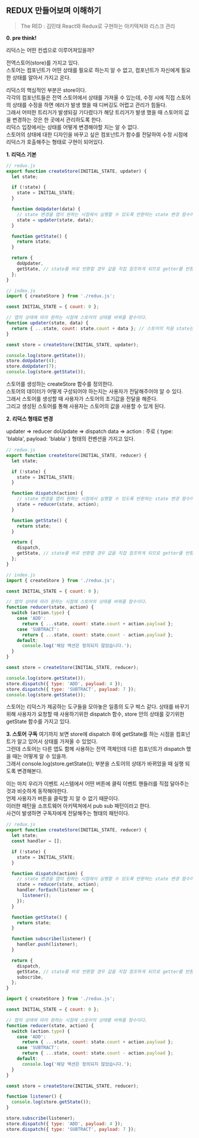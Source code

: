 ## REDUX 만들어보며 이해하기
> The RED : 김민태 React와 Redux로 구현하는 아키텍쳐와 리스크 관리

**0. pre think!**

리덕스는 어떤 컨셉으로 이루어져있을까?

전역스토어(store)를 가지고 있다.<br/>
스토어는 컴포넌트가 어떤 상태를 필요로 하는지 알 수 없고, 컴포넌트가 자신에게 필요한 상태를 알아서 가지고 온다.<br/>

리덕스의 핵심적인 부분은 store이다.<br/>
각각의 컴포넌트들은 전역 스토어에서 상태를 가져올 수 있는데,
수정 시에 직접 스토어의 상태를 수정을 하면 에러가 발생 했을 때 디버깅도 어렵고 관리가 힘들다.<br/>
그래서 어떠한 트리거가 발생되길 기다렸다가 해당 트리거가 발생 했을 때 스토어의 값을 변경하는 것은 한 곳에서 관리하도록 한다.<br/>
리덕스 입장에서는 상태를 어떻게 변경해야할 지는 알 수 없다.<br/>
스토어의 상태에 대한 디자인을 바꾸고 싶은 컴포넌트가 함수를 전달하여 수정 시점에 리덕스가 호출해주는 형태로 구현이 되어있다.

**1. 리덕스 기본**

```javascript
// redux.js
export function createStore(INITIAL_STATE, updater) {
  let state;

  if (!state) {
    state = INITIAL_STATE;
  }

  function doUpdater(data) {
    // state 변경을 앱이 원하는 시점에서 실행할 수 있도록 반환하는 state 변경 함수이다.
    state = updater(state, data);
  }

  function getState() {
    return state;
  }

  return {
    doUpdater,
    getState, // state를 바로 반환할 경우 값을 직접 참조하게 되므로 getter를 반환한다.
  };
}
```

```javascript
// index.js
import { createStore } from './redux.js';

const INITIAL_STATE = { count: 0 };

// 앱의 상태에 따라 원하는 시점에 스토어의 상태를 바꿔줄 함수이다.
function updater(state, data) {
  return { ...state, count: state.count + data }; // 스토어의 처음 state는 primitive type이므로 return을 한 값을 다시 스토어의 state로 바꿔야한다.
}

const store = createStore(INITIAL_STATE, updater);

console.log(store.getState());
store.doUpdater(4);
store.doUpdater(7);
console.log(store.getState());
```

스토어를 생성하는 createStore 함수를 정의한다.<br/>
스토어의 데이터가 어떻게 구성되어야 하는지는 사용자가 전달해주어야 알 수 있다.<br/>
그래서 스토어를 생성할 때 사용자가 스토어의 초기값을 전달을 해준다.<br/>
그리고 생성된 스토어를 통해 사용자는 스토어의 값을 사용할 수 있게 된다.

**2. 리덕스 형태로 변경**

updater => reducer
doUpdate => dispatch
data => action : 주로 { type: 'blabla', payload: 'blabla' } 형태의 컨벤션을 가지고 있다.
```javascript
// redux.js
export function createStore(INITIAL_STATE, reducer) {
  let state;

  if (!state) {
    state = INITIAL_STATE;
  }

  function dispatch(action) {
    // state 변경을 앱이 원하는 시점에서 실행할 수 있도록 반환하는 state 변경 함수이다.
    state = reducer(state, action);
  }

  function getState() {
    return state;
  }

  return {
    dispatch,
    getState, // state를 바로 반환할 경우 값을 직접 참조하게 되므로 getter를 반환한다.
  };
}
```

```javascript
// index.js
import { createStore } from './redux.js';

const INITIAL_STATE = { count: 0 };

// 앱의 상태에 따라 원하는 시점에 스토어의 상태를 바꿔줄 함수이다.
function reducer(state, action) {
  switch (action.type) {
    case 'ADD':
      return { ...state, count: state.count + action.payload };
    case 'SUBTRACT':
      return { ...state, count: state.count - action.payload };
    default:
      console.log('해당 액션은 정의되지 않았습니다.');
  }
}

const store = createStore(INITIAL_STATE, reducer);

console.log(store.getState());
store.dispatch({ type: 'ADD', payload: 4 });
store.dispatch({ type: 'SUBTRACT', payload: 7 });
console.log(store.getState());
```

스토어는 리덕스가 제공하는 도구들을 모아놓은 일종의 도구 박스 같다.
상태를 바꾸기 위해 사용자가 요청할 때 사용하기위한 dispatch 함수, store 안의 상태를 갖기위한 getState 함수를 가지고 있다.

**3. 스토어 구독**
여기까지 보면 store에 dispatch 후에 getState를 하는 시점을 컴포넌트가 알고 있어서 상태를 가져올 수 있었다.<br/>
그런데 스토어는 다른 앱도 함께 사용하는 전역 객체인데 다른 컴포넌트가 dispatch 했을 때는 어떻게 알 수 있을까.<br/>
그래서 console.log(store.getState()); 부분을 스토어의 상태가 바뀌었을 때 실행 되도록 변경해본다.<br/>

이는 마치 우리가 이벤트 시스템에서 어떤 버튼에 클릭 이벤트 핸들러를 직접 달아주는 것과 비슷하게 동작해야한다.<br/>
언제 사용자가 버튼을 클릭할 지 알 수 없기 때문이다.<br/>
이러한 패턴을 소프트웨어 아키텍쳐에서 pub sub 패턴이라고 한다.<br/>
사건이 발생하면 구독자에게 전달해주는 형태의 패턴이다.
```javascript
// redux.js
export function createStore(INITIAL_STATE, reducer) {
  let state;
  const handler = [];

  if (!state) {
    state = INITIAL_STATE;
  }

  function dispatch(action) {
    // state 변경을 앱이 원하는 시점에서 실행할 수 있도록 반환하는 state 변경 함수이다.
    state = reducer(state, action);
    handler.forEach(listener => {
      listener();
    });
  }

  function getState() {
    return state;
  }

  function subscribe(listener) {
    handler.push(listener);
  }

  return {
    dispatch,
    getState, // state를 바로 반환할 경우 값을 직접 참조하게 되므로 getter를 반환한다.
    subscribe,
  };
}
```

```javascript
import { createStore } from './redux.js';

const INITIAL_STATE = { count: 0 };

// 앱의 상태에 따라 원하는 시점에 스토어의 상태를 바꿔줄 함수이다.
function reducer(state, action) {
  switch (action.type) {
    case 'ADD':
      return { ...state, count: state.count + action.payload };
    case 'SUBTRACT':
      return { ...state, count: state.count - action.payload };
    default:
      console.log('해당 액션은 정의되지 않았습니다.');
  }
}

const store = createStore(INITIAL_STATE, reducer);

function listener() {
  console.log(store.getState());
}

store.subscribe(listener);
store.dispatch({ type: 'ADD', payload: 4 });
store.dispatch({ type: 'SUBTRACT', payload: 7 });
```